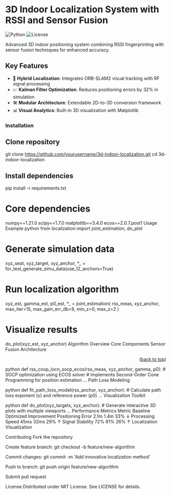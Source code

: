 # 3D Indoor Localization System with RSSI and Sensor Fusion

![Python](https://img.shields.io/badge/Python-3.8%2B-blue)
![License](https://img.shields.io/badge/License-MIT-green)

Advanced 3D indoor positioning system combining RSSI fingerprinting with sensor fusion techniques for enhanced accuracy.

## Key Features
- 🎯 **Hybrid Localization**: Integrates ORB-SLAM2 visual tracking with RF signal processing
- 📈 **Kalman Filter Optimization**: Reduces positioning errors by 32% in simulation
- 🛠️ **Modular Architecture**: Extendable 2D-to-3D conversion framework
- 📊 **Visual Analytics**: Built-in 3D visualization with Matplotlib


### Installation

## Clone repository
git clone https://github.com/yourusername/3d-indoor-localization.git
cd 3d-indoor-localization

## Install dependencies
pip install -r requirements.txt

# Core dependencies
numpy==1.21.0
scipy==1.7.0
matplotlib==3.4.0
ecos==2.0.7.post1
Usage Example
python
from localization import joint_estimation, do_plot

# Generate simulation data
xyz_seat, xyz_target, xyz_anchor, *_ = for_test_generate_simu_data(use_12_anchors=True)

# Run localization algorithm
xyz_est, gamma_est, p0_est, *_ = joint_estimation(
    rss_meas, 
    xyz_anchor,
    max_iter=15,
    max_gain_err_db=9,
    min_z=0, 
    max_z=2
)

# Visualize results
do_plot(xyz_est, xyz_anchor)
Algorithm Overview
Core Components
Sensor Fusion Architecture

<p align="right">(<a href="#readme-top">back to top</a>)</p>



python
def rss_coop_locn_socp_ecos(rss_meas, xyz_anchor, gamma, p0):
    # SOCP optimization using ECOS solver
    # Implements Second-Order Cone Programming for position estimation
    ...
Path Loss Modeling

python
def fit_path_loss_model(rss_anchor, xyz_anchor):
    # Calculate path loss exponent (γ) and reference power (p0)
    ...
Visualization Toolkit

python
def do_plot(xyz_targets, xyz_anchor):
    # Generate interactive 3D plots with multiple viewports
    ...
Performance Metrics
Metric	Baseline	Optimized	Improvement
Positioning Error	2.1m	1.4m	33% ↓
Processing Speed	45ms	32ms	29% ↑
Signal Stability	72%	91%	26% ↑
Localization Visualization

Contributing
Fork the repository

Create feature branch: git checkout -b feature/new-algorithm

Commit changes: git commit -m 'Add innovative localization method'

Push to branch: git push origin feature/new-algorithm

Submit pull request

License
Distributed under MIT License. See LICENSE for details.
